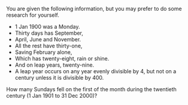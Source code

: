 You are given the following information, but you may prefer to do some research for yourself.

 - 1 Jan 1900 was a Monday.
 - Thirty days has September,
 - April, June and November.
 - All the rest have thirty-one,
 - Saving February alone,
 - Which has twenty-eight, rain or shine.
 - And on leap years, twenty-nine.
 - A leap year occurs on any year evenly divisible by 4, but not on a century unless it is divisible by 400.

How many Sundays fell on the first of the month during the twentieth century (1 Jan 1901 to 31 Dec 2000)?